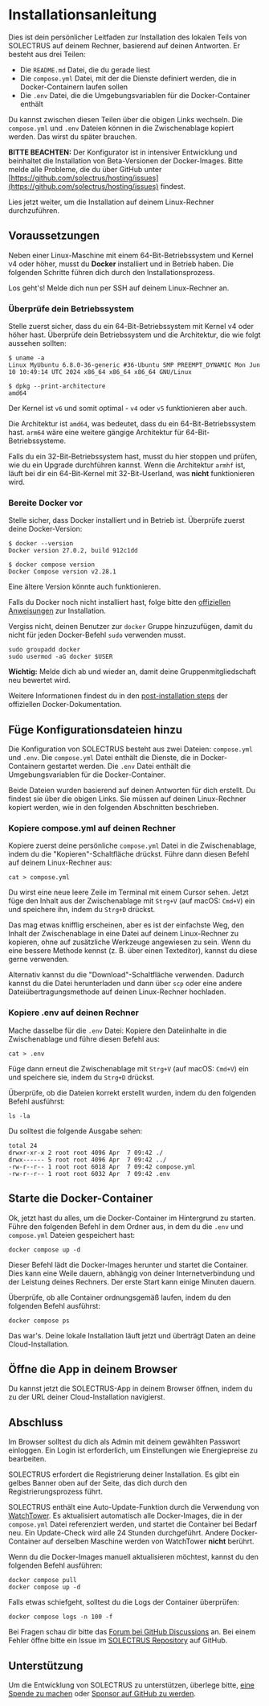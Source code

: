 # Installationsanleitung

Dies ist dein persönlicher Leitfaden zur Installation des lokalen Teils von SOLECTRUS auf deinem Rechner, basierend auf deinen Antworten. Er besteht aus drei Teilen:

- Die `README.md` Datei, die du gerade liest
- Die `compose.yml` Datei, mit der die Dienste definiert werden, die in Docker-Containern laufen sollen
- Die `.env` Datei, die die Umgebungsvariablen für die Docker-Container enthält

Du kannst zwischen diesen Teilen über die obigen Links wechseln. Die `compose.yml` und `.env` Dateien können in die Zwischenablage kopiert werden. Das wirst du später brauchen.

**BITTE BEACHTEN:** Der Konfigurator ist in intensiver Entwicklung und beinhaltet die Installation von Beta-Versionen der Docker-Images. Bitte melde alle Probleme, die du über GitHub unter [https://github.com/solectrus/hosting/issues](https://github.com/solectrus/hosting/issues) findest.

Lies jetzt weiter, um die Installation auf deinem Linux-Rechner durchzuführen.

## Voraussetzungen

Neben einer Linux-Maschine mit einem 64-Bit-Betriebssystem und Kernel v4 oder höher, musst du **Docker** installiert und in Betrieb haben. Die folgenden Schritte führen dich durch den Installationsprozess.

Los geht's! Melde dich nun per SSH auf deinem Linux-Rechner an.

### Überprüfe dein Betriebssystem

Stelle zuerst sicher, dass du ein 64-Bit-Betriebssystem mit Kernel v4 oder höher hast. Überprüfe dein Betriebssystem und die Architektur, die wie folgt aussehen sollten:

```console
$ uname -a
Linux MyUbuntu 6.8.0-36-generic #36-Ubuntu SMP PREEMPT_DYNAMIC Mon Jun 10 10:49:14 UTC 2024 x86_64 x86_64 x86_64 GNU/Linux

$ dpkg --print-architecture
amd64
```

Der Kernel ist `v6` und somit optimal - `v4` oder `v5` funktionieren aber auch.

Die Architektur ist `amd64`, was bedeutet, dass du ein 64-Bit-Betriebssystem hast. `arm64` wäre eine weitere gängige Architektur für 64-Bit-Betriebssysteme.

Falls du ein 32-Bit-Betriebssystem hast, musst du hier stoppen und prüfen, wie du ein Upgrade durchführen kannst. Wenn die Architektur `armhf` ist, läuft bei dir ein 64-Bit-Kernel mit 32-Bit-Userland, was **nicht** funktionieren wird.

### Bereite Docker vor

Stelle sicher, dass Docker installiert und in Betrieb ist. Überprüfe zuerst deine Docker-Version:

```console
$ docker --version
Docker version 27.0.2, build 912c1dd

$ docker compose version
Docker Compose version v2.28.1
```

Eine ältere Version könnte auch funktionieren.

Falls du Docker noch nicht installiert hast, folge bitte den [offiziellen Anweisungen](https://docs.docker.com/engine/install/) zur Installation.

Vergiss nicht, deinen Benutzer zur `docker` Gruppe hinzuzufügen, damit du nicht für jeden Docker-Befehl `sudo` verwenden musst.

```console
sudo groupadd docker
sudo usermod -aG docker $USER
```

**Wichtig:** Melde dich ab und wieder an, damit deine Gruppenmitgliedschaft neu bewertet wird.

Weitere Informationen findest du in den [post-installation steps](https://docs.docker.com/engine/install/linux-postinstall/) der offiziellen Docker-Dokumentation.

## Füge Konfigurationsdateien hinzu

Die Konfiguration von SOLECTRUS besteht aus zwei Dateien: `compose.yml` und `.env`. Die `compose.yml` Datei enthält die Dienste, die in Docker-Containern gestartet werden. Die `.env` Datei enthält die Umgebungsvariablen für die Docker-Container.

Beide Dateien wurden basierend auf deinen Antworten für dich erstellt. Du findest sie über die obigen Links. Sie müssen auf deinen Linux-Rechner kopiert werden, wie in den folgenden Abschnitten beschrieben.

### Kopiere compose.yml auf deinen Rechner

Kopiere zuerst deine persönliche `compose.yml` Datei in die Zwischenablage, indem du die "Kopieren"-Schaltfläche drückst. Führe dann diesen Befehl auf deinem Linux-Rechner aus:

```console
cat > compose.yml
```

Du wirst eine neue leere Zeile im Terminal mit einem Cursor sehen. Jetzt füge den Inhalt aus der Zwischenablage mit `Strg+V` (auf macOS: `Cmd+V`) ein und speichere ihn, indem du `Strg+D` drückst.

Das mag etwas knifflig erscheinen, aber es ist der einfachste Weg, den Inhalt der Zwischenablage in eine Datei auf deinem Linux-Rechner zu kopieren, ohne auf zusätzliche Werkzeuge angewiesen zu sein. Wenn du eine bessere Methode kennst (z. B. über einen Texteditor), kannst du diese gerne verwenden.

Alternativ kannst du die "Download"-Schaltfläche verwenden. Dadurch kannst du die Datei herunterladen und dann über `scp` oder eine andere Dateiübertragungsmethode auf deinen Linux-Rechner hochladen.

### Kopiere .env auf deinen Rechner

Mache dasselbe für die `.env` Datei: Kopiere den Dateiinhalte in die Zwischenablage und führe diesen Befehl aus:

```console
cat > .env
```

Füge dann erneut die Zwischenablage mit `Strg+V` (auf macOS: `Cmd+V`) ein und speichere sie, indem du `Strg+D` drückst.

Überprüfe, ob die Dateien korrekt erstellt wurden, indem du den folgenden Befehl ausführst:

```console
ls -la
```

Du solltest die folgende Ausgabe sehen:

```console
total 24
drwxr-xr-x 2 root root 4096 Apr  7 09:42 ./
drwx------ 5 root root 4096 Apr  7 09:42 ../
-rw-r--r-- 1 root root 6018 Apr  7 09:42 compose.yml
-rw-r--r-- 1 root root 6032 Apr  7 09:42 .env
```

## Starte die Docker-Container

Ok, jetzt hast du alles, um die Docker-Container im Hintergrund zu starten. Führe den folgenden Befehl in dem Ordner aus, in dem du die `.env` und `compose.yml` Dateien gespeichert hast:

```console
docker compose up -d
```

Dieser Befehl lädt die Docker-Images herunter und startet die Container. Dies kann eine Weile dauern, abhängig von deiner Internetverbindung und der Leistung deines Rechners. Der erste Start kann einige Minuten dauern.

Überprüfe, ob alle Container ordnungsgemäß laufen, indem du den folgenden Befehl ausführst:

```console
docker compose ps
```

Das war's. Deine lokale Installation läuft jetzt und überträgt Daten an deine Cloud-Installation.

## Öffne die App in deinem Browser

Du kannst jetzt die SOLECTRUS-App in deinem Browser öffnen, indem du zu der URL deiner Cloud-Installation navigierst.

## Abschluss

Im Browser solltest du dich als Admin mit deinem gewählten Passwort einloggen. Ein Login ist erforderlich, um Einstellungen wie Energiepreise zu bearbeiten.

SOLECTRUS erfordert die Registrierung deiner Installation. Es gibt ein gelbes Banner oben auf der Seite, das dich durch den Registrierungsprozess führt.

SOLECTRUS enthält eine Auto-Update-Funktion durch die Verwendung von [WatchTower](https://containrrr.dev/watchtower/). Es aktualisiert automatisch alle Docker-Images, die in der `compose.yml` Datei referenziert werden, und startet die Container bei Bedarf neu. Ein Update-Check wird alle 24 Stunden durchgeführt. Andere Docker-Container auf derselben Maschine werden von WatchTower **nicht** berührt.

Wenn du die Docker-Images manuell aktualisieren möchtest, kannst du den folgenden Befehl ausführen:

```console
docker compose pull
docker compose up -d
```

Falls etwas schiefgeht, solltest du die Logs der Container überprüfen:

```console
docker compose logs -n 100 -f
```

Bei Fragen schau dir bitte das [Forum bei GitHub Discussions](https://github.com/orgs/solectrus/discussions) an. Bei einem Fehler öffne bitte ein Issue im [SOLECTRUS Repository](https://github.com/solectrus/solectrus/issues) auf GitHub.

## Unterstützung

Um die Entwicklung von SOLECTRUS zu unterstützen, überlege bitte, [eine Spende zu machen](https://ko-fi.com/ledermann) oder [Sponsor auf GitHub zu werden](https://github.com/sponsors/solectrus).
